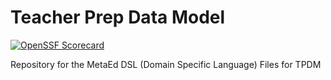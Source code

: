 ﻿# Teacher Prep Data Model

[![OpenSSF Scorecard](https://api.securityscorecards.dev/projects/github.com/Ed-Fi-Exchange-OSS/Ed-Fi-TPDM-Community-Model/badge)](https://securityscorecards.dev/viewer/?uri=github.com/Ed-Fi-Exchange-OSS/Ed-Fi-TPDM-Community-Model)

Repository for the MetaEd DSL (Domain Specific Language) Files for TPDM